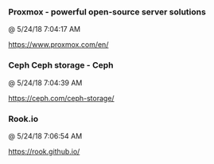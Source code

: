﻿

### Proxmox - powerful open-source server solutions
@ 5/24/18 7:04:17 AM

https://www.proxmox.com/en/



### Ceph Ceph storage - Ceph
@ 5/24/18 7:04:39 AM

https://ceph.com/ceph-storage/



### Rook.io
@ 5/24/18 7:06:54 AM

https://rook.github.io/

